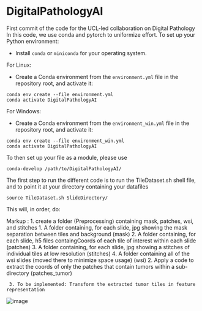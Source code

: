 # DigitalPathologyAI

First commit of the code for the UCL-led collaboration on Digital Pathology
In this code, we use conda and pytorch to uniformize effort.
To set up your Python environment:
- Install `conda` or `miniconda` for your operating system.

For Linux:
- Create a Conda environment from the `environment.yml` file in the repository root, and activate it:
```shell script
conda env create --file environment.yml
conda activate DigitalPathologyAI
```
For Windows:
- Create a Conda environment from the `environment_win.yml` file in the repository root, and activate it:
```shell script
conda env create --file environment_win.yml
conda activate DigitalPathologyAI
```

To then set up your file as a module, please use
```shell script
conda-develop /path/to/DigitalPathologyAI/
```

The first step to run the different code is to run the TileDataset.sh shell file, and to point it at your directory containing your datafiles
```shell script
source TileDataset.sh SlideDirectory/
```

This will, in order, do:

Markup : 1. create a folder (Preprocessing) containing mask, patches, wsi, and stitches 
              1. A folder containing, for each slide, jpg showing the mask separation between tiles and background (mask)
              2. A folder containing, for each slide, h5 files containgCoords of each tile of interest within each slide (patches)
              3. A folder containing, for each slide, jpg showing a stitches of individual tiles at low resolution (stitches)
	      4. A folder containing all of the wsi slides (moved there to minimize space usage) (wsi)
         2. Apply a code to extract the coords of only the patches that contain tumors within a sub-directory (patches_tumor)


	 3. To be implemented: Transform the extracted tumor tiles in feature representation
	 
![image](https://user-images.githubusercontent.com/44832648/137453431-ebe11082-40f9-4b23-937e-41a78a5949e1.png)
